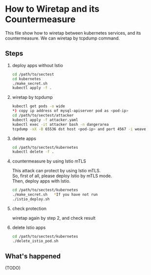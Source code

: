 # How to Wiretap and its Countermeasure

This file show how to wiretap between kubernetes services, and its countermeasure.
We can wiretap by tcpdump command.

## Steps

1. deploy apps without Istio

    ```bash
    cd /path/to/sectest
    cd kubernetes
    ./make_secret.sh
    kubectl apply -f .
    ```

2. wiretap by tcpdump

    ```bash
    kubectl get pods -o wide
    *) copy ip address of mysql-apiserver pod as <pod-ip>
    cd /path/to/sectest/attacker
    kubectl apply -f attacker.yaml
    kubectl exec -it attacker bash -n dangerarea
    tcpdump -xX -B 65536 dst host <pod-ip> and port 4567 -i weave
    ```

3. delete apps

    ```bash
    cd /path/to/sectest/kubernetes
    kubectl delete -f .
    ```

4. countermeasure by using Istio mTLS

    This attack can protect by using Istio mTLS.  
    So, first of all, please deploy Istio by mTLS mode.  
    Then, deploy apps with Istio.

    ```bash
    cd /path/to/sectest/kubernetes
    ./make_secret.sh   *If you have not run
    ./istio_deploy.sh
    ```

5. check protection

    wiretap again by step 2, and check result

6. delete Istio apps

    ```bash
    cd /path/to/sectest/kubernetes
    ./delete_istio_pod.sh
    ```

## What's happened

(TODO)